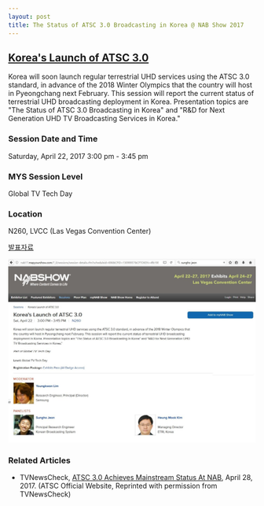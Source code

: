 ```yaml
---
layout: post
title: The Status of ATSC 3.0 Broadcasting in Korea @ NAB Show 2017 
---
```



## [Korea's Launch of ATSC 3.0](http://www.nabshow.com/content/koreas-launch-atsc-30)

Korea will soon launch regular terrestrial UHD services using the ATSC 3.0 standard, in advance of the 2018 Winter Olympics that the country will host in Pyeongchang next February. This session will report the current status of terrestrial UHD broadcasting deployment in Korea. Presentation topics are "The Status of ATSC 3.0 Broadcasting in Korea" and "R&D for Next Generation UHD TV Broadcasting Services in Korea."

### Session Date and Time 
Saturday, April 22, 2017
3:00 pm - 3:45 pm

### MYS Session Level 
Global TV Tech Day

### Location 
N260, LVCC (Las Vegas Convention Center) 

[발표자료](https://www.slideshare.net/SunghoJeon/the-status-of-atsc-30-broadcasting-in-korea-nab-show-2017)

![그림 1](/images/NABsession1.JPG)

### Related Articles

* TVNewsCheck, [ATSC 3.0 Achieves Mainstream Status At NAB](http://www.tvnewscheck.com/article/103642/atsc-30-achieves-mainstream-status-at-nab), April 28, 2017. (ATSC Official Website, Reprinted with permission from TVNewsCheck)
